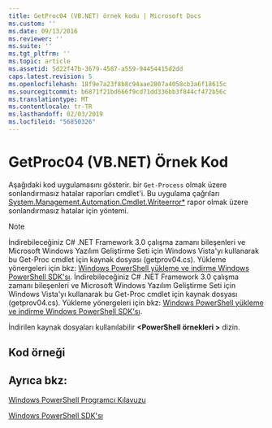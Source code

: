 ```yaml
---
title: GetProc04 (VB.NET) örnek kodu | Microsoft Docs
ms.custom: ''
ms.date: 09/13/2016
ms.reviewer: ''
ms.suite: ''
ms.tgt_pltfrm: ''
ms.topic: article
ms.assetid: 5d22f47b-3679-4587-a559-94454415d2dd
caps.latest.revision: 5
ms.openlocfilehash: 18f9e7a23f8b8c94aae2807a4058cb3a6f18615c
ms.sourcegitcommit: b6871f21bd666f9cd71dd336bb3f844cf472b56c
ms.translationtype: MT
ms.contentlocale: tr-TR
ms.lasthandoff: 02/03/2019
ms.locfileid: "56850326"
---
```

# <a name="getproc04-vbnet-sample-code"></a>GetProc04 (VB.NET) Örnek Kod

Aşağıdaki kod uygulamasını gösterir. bir `Get-Process` olmak üzere sonlandırmasız hatalar raporları cmdlet'i. Bu uygulama çağrıları [System.Management.Automation.Cmdlet.Writeerror*](/dotnet/api/System.Management.Automation.Cmdlet.WriteError) rapor olmak üzere sonlandırmasız hatalar için yöntemi.

> [!NOTE]
> İndirebileceğiniz C# .NET Framework 3.0 çalışma zamanı bileşenleri ve Microsoft Windows Yazılım Geliştirme Seti için Windows Vista'yı kullanarak bu Get-Proc cmdlet için kaynak dosyası (getprov04.cs). Yükleme yönergeleri için bkz: [Windows PowerShell yükleme ve indirme Windows PowerShell SDK'sı](/powershell/developer/installing-the-windows-powershell-sdk).
> İndirebileceğiniz C# .NET Framework 3.0 çalışma zamanı bileşenleri ve Microsoft Windows Yazılım Geliştirme Seti için Windows Vista'yı kullanarak bu Get-Proc cmdlet için kaynak dosyası (getprov04.cs). Yükleme yönergeleri için bkz: [Windows PowerShell yükleme ve indirme Windows PowerShell SDK'sı](/powershell/developer/installing-the-windows-powershell-sdk).
>
> İndirilen kaynak dosyaları kullanılabilir  **\<PowerShell örnekleri >** dizin.

## <a name="code-sample"></a>Kod örneği

<!-- TODO!!!: review snippet reference  [!CODE [Msh_samplesgetproc04#GetProc04vball](Msh_samplesgetproc04#GetProc04vball)]  -->

## <a name="see-also"></a>Ayrıca bkz:

[Windows PowerShell Programcı Kılavuzu](./windows-powershell-programmer-s-guide.md)

[Windows PowerShell SDK'sı](../windows-powershell-reference.md)